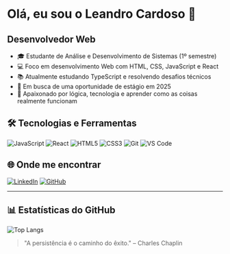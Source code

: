 # Olá, eu sou o Leandro Cardoso 👋

## Desenvolvedor Web

- 🎓 Estudante de Análise e Desenvolvimento de Sistemas (1º semestre)
- 💻 Foco em desenvolvimento Web com HTML, CSS, JavaScript e React
- 📚 Atualmente estudando TypeScript e resolvendo desafios técnicos
- 🚀 Em busca de uma oportunidade de estágio em 2025
- 🧠 Apaixonado por lógica, tecnologia e aprender como as coisas realmente funcionam

## 🛠️ Tecnologias e Ferramentas

![JavaScript](https://img.shields.io/badge/JavaScript-F7DF1E?logo=javascript&logoColor=black&style=for-the-badge)
![React](https://img.shields.io/badge/React-61DAFB?logo=react&logoColor=black&style=for-the-badge)
![HTML5](https://img.shields.io/badge/HTML5-E34F26?logo=html5&logoColor=white&style=for-the-badge)
![CSS3](https://img.shields.io/badge/CSS3-1572B6?logo=css3&logoColor=white&style=for-the-badge)
![Git](https://img.shields.io/badge/Git-F05032?logo=git&logoColor=white&style=for-the-badge)
![VS Code](https://img.shields.io/badge/VS%20Code-007ACC?logo=visual-studio-code&logoColor=white&style=for-the-badge)

## 🌐 Onde me encontrar

[![LinkedIn](https://img.shields.io/badge/LinkedIn-0077B5?logo=linkedin&logoColor=white&style=for-the-badge)](https://www.linkedin.com/in/leandrocardoso21/)
[![GitHub](https://img.shields.io/badge/GitHub-100000?logo=github&logoColor=white&style=for-the-badge)](https://github.com/leandrocardozo?tab=repositories)

---

## 📊 Estatísticas do GitHub

![Top Langs](https://github-readme-stats.vercel.app/api/top-langs/?username=leandrocardozo&layout=compact&langs_count=8&theme=solarized-dark)


> "A persistência é o caminho do êxito." – Charles Chaplin
